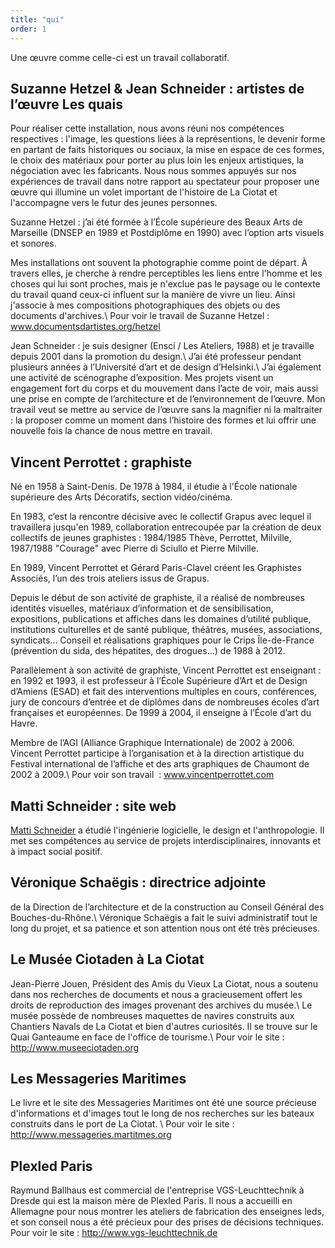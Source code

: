 ```yaml
---
title: "qui"
order: 1
---
```


Une œuvre comme celle-ci est un travail collaboratif.

**Suzanne Hetzel &amp; Jean Schneider**&nbsp;: artistes de l’œuvre **Les quais**
-----------------------------------------

Pour réaliser cette installation, nous avons réuni nos compétences respectives&nbsp;: l'image, les questions liées à la représentions, le devenir forme en partant de faits historiques ou sociaux, la mise en espace de ces formes, le choix des matériaux pour porter au plus loin les enjeux artistiques, la négociation avec les fabricants. Nous nous sommes appuyés sur nos expériences de travail dans notre rapport au spectateur pour proposer une œuvre qui illumine un volet important de l'histoire de La Ciotat et l'accompagne vers le futur des jeunes personnes.

Suzanne Hetzel&nbsp;: j’ai été formée à l’École supérieure des Beaux Arts de Marseille (DNSEP en 1989 et Postdiplôme en 1990) avec l’option arts visuels et sonores.

Mes installations ont souvent la photographie comme point de départ. À travers elles, je cherche à rendre perceptibles les liens entre l'homme et les choses qui lui sont proches, mais je n'exclue pas le paysage ou le contexte du travail quand ceux-ci influent sur la manière de vivre un lieu. Ainsi j'associe à mes compositions photographiques des objets ou des documents d'archives.\\
Pour voir le travail de Suzanne Hetzel&nbsp;: www.documentsdartistes.org/hetzel

Jean Schneider&nbsp;: je suis designer (Ensci / Les Ateliers, 1988) et je travaille depuis 2001 dans la promotion du design.\\
J’ai été professeur pendant plusieurs années à l’Université d’art et de design d’Helsinki.\\
J’ai également une activité de scénographe d’exposition. Mes projets visent un engagement fort du corps et du mouvement dans l’acte de voir, mais aussi une prise en compte de l’architecture et de l’environnement de l’œuvre. Mon travail veut se mettre au service de l’œuvre sans la magnifier ni la maltraiter : la proposer comme un moment dans l’histoire des formes et lui offrir une nouvelle fois la chance de nous mettre en travail.


**Vincent Perrottet**&nbsp;: graphiste
-------------------------------------------

Né en 1958 à Saint-Denis. De 1978 à 1984, il étudie à l'École nationale supérieure des Arts Décoratifs, section vidéo/cinéma.

En 1983, c’est la rencontre décisive avec le collectif Grapus avec lequel il travaillera jusqu'en 1989, collaboration entrecoupée par la création de deux collectifs de jeunes graphistes&nbsp;: 1984/1985 Thève, Perrottet, Milville, 1987/1988 "Courage" avec Pierre di Sciullo et Pierre Milville.

En 1989, Vincent Perrottet et Gérard Paris-Clavel créent les Graphistes Associés, l’un des trois ateliers issus de Grapus.

Depuis le début de son activité de graphiste, il a réalisé de nombreuses identités visuelles, matériaux d’information et de sensibilisation, expositions, publications et affiches dans les domaines d’utilité publique, institutions culturelles et de santé publique, théâtres, musées, associations, syndicats... Conseil et réalisations graphiques pour le Crips Île-de-France (prévention du sida, des hépatites, des drogues...) de 1988 à 2012.

Parallèlement à son activité de graphiste, Vincent Perrottet est enseignant&nbsp;: en 1992 et 1993, il est professeur à l’École Supérieure d’Art et de Design d’Amiens (ESAD) et fait des interventions multiples en cours, conférences, jury de concours d’entrée et de diplômes dans de nombreuses écoles d’art françaises et européennes. De 1999 à 2004, il enseigne à l’École d’art du Havre.

Membre de l’AGI (Alliance Graphique Internationale) de 2002 à 2006. Vincent Perrottet participe à l’organisation et à la direction artistique du Festival international de l’affiche et des arts graphiques de Chaumont de 2002 à 2009.\\
Pour voir son travail &nbsp;: www.vincentperrottet.com


**Matti Schneider**&nbsp;: site web
------------------------------

[Matti Schneider](http://mattischneider.fr) a étudié l'ingénierie logicielle, le design et l'anthropologie. Il met ses compétences au service de projets interdisciplinaires, innovants et à impact social positif.


**Véronique Schaëgis**&nbsp;: directrice adjointe
-------------------------------------------------

de la Direction de l’architecture et de la construction au Conseil Général des Bouches-du-Rhône.\\
Véronique Schaëgis a fait le suivi administratif tout le long du projet, et sa patience et son attention nous ont été très précieuses.


**Le Musée Ciotaden** à La Ciotat
---------------------------------------

Jean-Pierre Jouen, Président des Amis du Vieux La Ciotat, nous a soutenu dans nos recherches de documents et nous a gracieusement offert les droits de reproduction des images provenant des archives du musée.\\
Le musée possède de nombreuses maquettes de navires construits aux Chantiers Navals de La Ciotat et bien d'autres curiosités. Il se trouve sur le Quai Ganteaume en face de l'office de tourisme.\\
Pour voir le site&nbsp;: http://www.museeciotaden.org

**Les Messageries Maritimes**
---------------------------------

Le livre et le site des Messageries Maritimes ont été une source précieuse d'informations et d'images tout le long de nos recherches sur les bateaux construits dans le port de La Ciotat. \\
Pour voir le site&nbsp;: http://www.messageries.martitmes.org

**Plexled Paris**
----------------------
Raymund Ballhaus est commercial de l'entreprise VGS-Leuchttechnik à Dresde qui est la maison mère de Plexled Paris. Il nous a accueilli en Allemagne pour nous montrer les ateliers de fabrication des enseignes leds, et son conseil nous a été précieux pour des prises de décisions techniques. 
Pour voir le site&nbsp;: http://www.vgs-leuchttechnik.de


